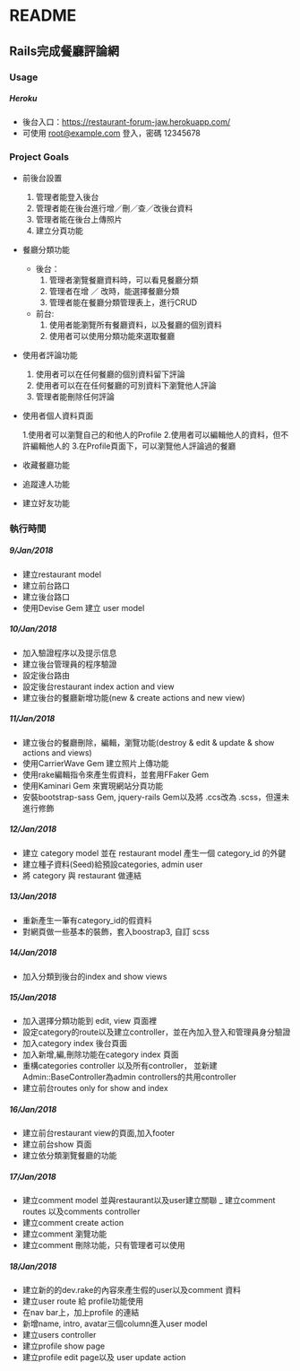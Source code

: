 README
========

Rails完成餐廳評論網
-----------------

### Usage

##### Heroku

  - 後台入口：<https://restaurant-forum-jaw.herokuapp.com/>
  - 可使用 root@example.com 登入，密碼 12345678

### Project Goals

* 前後台設置

  1. 管理者能登入後台
  2. 管理者能在後台進行增／刪／查／改後台資料
  3. 管理者能在後台上傳照片
  4. 建立分頁功能

* 餐廳分類功能

  * 後台：
    1. 管理者瀏覽餐廳資料時，可以看見餐廳分類
    2. 管理者在增 ／ 改時，能選擇餐廳分類
    3. 管理者能在餐廳分類管理表上，進行CRUD
  * 前台:
    1. 使用者能瀏覽所有餐廳資料，以及餐廳的個別資料
    2. 使用者可以使用分類功能來選取餐廳

* 使用者評論功能

  1. 使用者可以在任何餐廳的個別資料留下評論
  2. 使用者可以在在任何餐廳的可別資料下瀏覽他人評論
  3. 管理者能刪除任何評論

* 使用者個人資料頁面

  1.使用者可以瀏覽自己的和他人的Profile
  2.使用者可以編輯他人的資料，但不許編輯他人的
  3.在Profile頁面下，可以瀏覽他人評論過的餐廳

* 收藏餐廳功能

* 追蹤達人功能

* 建立好友功能

### 執行時間

##### 9/Jan/2018

- 建立restaurant model
- 建立前台路口
- 建立後台路口
- 使用Devise Gem 建立 user model

##### 10/Jan/2018

- 加入驗證程序以及提示信息
- 建立後台管理員的程序驗證
- 設定後台路由
- 設定後台restaurant index action and view
- 建立後台的餐廳新增功能(new &amp; create actions and new view)

##### 11/Jan/2018

- 建立後台的餐廳刪除，編輯，瀏覽功能(destroy &amp; edit &amp; update &amp; show actions and views)
- 使用CarrierWave Gem 建立照片上傳功能
- 使用rake編輯指令來產生假資料，並套用FFaker Gem
- 使用Kaminari Gem 來實現網站分頁功能
- 安裝bootstrap-sass Gem, jquery-rails Gem以及將 .ccs改為 .scss，但還未進行修飾

##### 12/Jan/2018

- 建立 category model 並在 restaurant model 產生一個 category_id 的外鍵
- 建立種子資料(Seed)給預設categories, admin user
- 將 category 與 restaurant 做連結

##### 13/Jan/2018

- 重新產生一筆有category_id的假資料
- 對網頁做一些基本的裝飾，套入boostrap3, 自訂 scss

##### 14/Jan/2018

- 加入分類到後台的index and show views

##### 15/Jan/2018

- 加入選擇分類功能到 edit, view 頁面裡
- 設定category的route以及建立controller，並在內加入登入和管理員身分驗證
- 加入category index 後台頁面
- 加入新增,編,刪除功能在category index 頁面
- 重構categories controller 以及所有controller， 並新建 Admin::BaseController為admin controllers的共用controller
- 建立前台routes only for show and index

##### 16/Jan/2018

- 建立前台restaurant view的頁面,加入footer
- 建立前台show 頁面
- 建立依分類瀏覽餐廳的功能

##### 17/Jan/2018

- 建立comment model 並與restaurant以及user建立關聯
_ 建立comment routes 以及comments controller
- 建立comment create action
- 建立comment 瀏覽功能
- 建立comment 刪除功能，只有管理者可以使用

##### 18/Jan/2018

- 建立新的的dev.rake的內容來產生假的user以及comment 資料
- 建立user route 給 profile功能使用
- 在nav bar上，加上profile 的連結
- 新增name, intro, avatar三個column進入user model
- 建立users controller
- 建立profile show page
- 建立profile edit page以及 user update action
